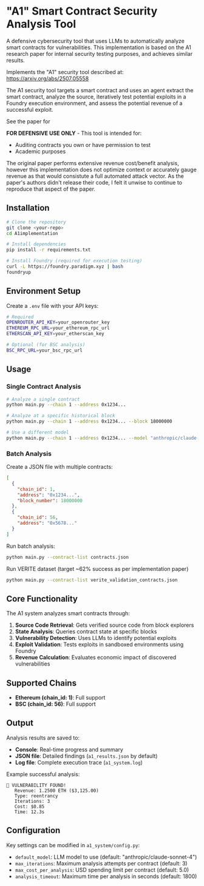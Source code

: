 # "A1" Smart Contract Security Analysis Tool

A defensive cybersecurity tool that uses LLMs to automatically analyze smart contracts for vulnerabilities. This implementation is based on the A1 research paper for internal security testing purposes, and achieves similar results.

Implements the "A1" security tool described at: https://arxiv.org/abs/2507.05558

The A1 security tool targets a smart contract and uses an agent extract the smart contract, analyze the source, iteratively test potential exploits in a Foundry execution environment, and assess the potential revenue of a successful exploit.

See the paper for 

**FOR DEFENSIVE USE ONLY** - This tool is intended for:
- Auditing contracts you own or have permission to test
- Academic purposes

The original paper performs extensive revenue cost/benefit analysis, however this implementation does not optimize context or accurately gauge revenue as that would consistute a full automated attack vector. As the paper's authors didn't release their code, I felt it unwise to continue to reproduce that aspect of the paper.

## Installation

```bash
# Clone the repository
git clone <your-repo>
cd A1implementation

# Install dependencies
pip install -r requirements.txt

# Install Foundry (required for execution testing)
curl -L https://foundry.paradigm.xyz | bash
foundryup
```

## Environment Setup

Create a `.env` file with your API keys:

```bash
# Required
OPENROUTER_API_KEY=your_openrouter_key
ETHEREUM_RPC_URL=your_ethereum_rpc_url
ETHERSCAN_API_KEY=your_etherscan_key

# Optional (for BSC analysis)
BSC_RPC_URL=your_bsc_rpc_url
```

## Usage

### Single Contract Analysis

```bash
# Analyze a single contract
python main.py --chain 1 --address 0x1234...

# Analyze at a specific historical block
python main.py --chain 1 --address 0x1234... --block 18000000

# Use a different model
python main.py --chain 1 --address 0x1234... --model "anthropic/claude-sonnet-4"
```

### Batch Analysis

Create a JSON file with multiple contracts:

```json
[
  {
    "chain_id": 1,
    "address": "0x1234...",
    "block_number": 18000000
  },
  {
    "chain_id": 56, 
    "address": "0x5678..."
  }
]
```

Run batch analysis:
```bash
python main.py --contract-list contracts.json
```

Run VERITE dataset (target ~62% success as per implementation paper)
```bash
python main.py --contract-list verite_validation_contracts.json
```

## Core Functionality

The A1 system analyzes smart contracts through:

1. **Source Code Retrieval**: Gets verified source code from block explorers
2. **State Analysis**: Queries contract state at specific blocks
3. **Vulnerability Detection**: Uses LLMs to identify potential exploits
4. **Exploit Validation**: Tests exploits in sandboxed environments using Foundry
5. **Revenue Calculation**: Evaluates economic impact of discovered vulnerabilities

## Supported Chains

- **Ethereum (chain_id: 1)**: Full support
- **BSC (chain_id: 56)**: Full support

## Output

Analysis results are saved to:
- **Console**: Real-time progress and summary
- **JSON file**: Detailed findings (`a1_results.json` by default)
- **Log file**: Complete execution trace (`a1_system.log`)

Example successful analysis:
```
🚨 VULNERABILITY FOUND!
   Revenue: 1.2500 ETH ($3,125.00)
   Type: reentrancy
   Iterations: 3
   Cost: $0.85
   Time: 12.3s
```

## Configuration

Key settings can be modified in `a1_system/config.py`:

- `default_model`: LLM model to use (default: "anthropic/claude-sonnet-4")
- `max_iterations`: Maximum analysis attempts per contract (default: 3)
- `max_cost_per_analysis`: USD spending limit per contract (default: 5.0)
- `analysis_timeout`: Maximum time per analysis in seconds (default: 1800)
